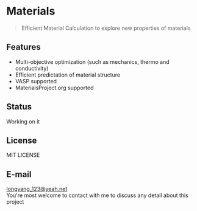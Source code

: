 # Materials
> Efficient Material Calculation to explore new properties of materials

## Features
+ Multi-objective optimization (such as mechanics, thermo and conductivity)
+ Efficient predictation of material structure
+ VASP supported
+ MaterialsProject.org supported

## Status
Working on it

## License
MIT LICENSE

## E-mail
longyang_123@yeah.net  
You're most welcome to contact with me to discuss any detail about this project
